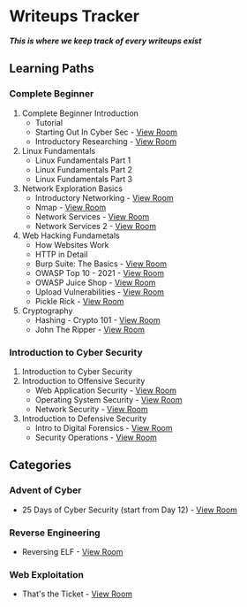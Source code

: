 # Writeups Tracker

***This is where we keep track of every writeups exist***

## Learning Paths

### Complete Beginner
1. Complete Beginner Introduction
   * Tutorial
   * Starting Out In Cyber Sec - [View Room](startingoutincybersec)
   * Introductory Researching - [View Room](introtoresearch)
2. Linux Fundamentals
   * Linux Fundamentals Part 1
   * Linux Fundamentals Part 2
   * Linux Fundamentals Part 3
3. Network Exploration Basics
   * Introductory Networking - [View Room](introtonetworking)
   * Nmap - [View Room](furthernmap)
   * Network Services - [View Room](networkservices)
   * Network Services 2 - [View Room](networkservices2)
4. Web Hacking Fundametals
   * How Websites Work
   * HTTP in Detail
   * Burp Suite: The Basics - [View Room](burpsuitebasics)
   * OWASP Top 10 - 2021 - [View Room](owasptop102021)
   * OWASP Juice Shop - [View Room](owaspjuiceshop)
   * Upload Vulnerabilities - [View Room](uploadvulns)
   * Pickle Rick - [View Room](picklerick)
5. Cryptography
   * Hashing - Crypto 101 - [View Room](hashingcrypto101)
   * John The Ripper - [View Room](johntheripper0)

### Introduction to Cyber Security
1. Introduction to Cyber Security
2. Introduction to Offensive Security
   * Web Application Security - [View Room](introwebapplicationsecurity)
   * Operating System Security - [View Room](operatingsystemsecurity)
   * Network Security - [View Room](intronetworksecurity)
3. Introduction to Defensive Security
   * Intro to Digital Forensics - [View Room](introdigitalforensics)
   * Security Operations - [View Room](securityoperations)

## Categories

### Advent of Cyber
* 25 Days of Cyber Security (start from Day 12) - [View Room](LearnCyberIn25Days)

### Reverse Engineering
* Reversing ELF - [View Room](reverselfiles)

### Web Exploitation
* That's the Ticket - [View Room](thatstheticket)